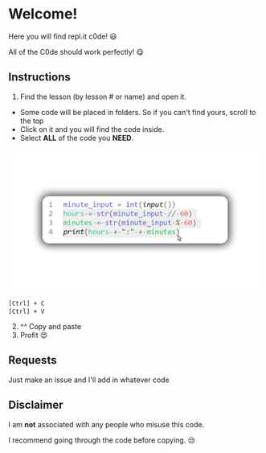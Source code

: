 # Welcome!
Here you will find repl.it c0de! :smiley:

All of the C0de should work perfectly! :yum:	

## Instructions
1. Find the lesson (by lesson # or name) and open it.
- Some code will be placed in folders. So if you can't find yours, scroll to the top
- Click on it and you will find the code inside.
- Select **ALL** of the code you **NEED**.
<img src="images/Github-Copy.png" width="500">

```
[Ctrl] + C
[Ctrl] + V
```
2. ^^ Copy and paste
3. Profit :heart_eyes:

## Requests
Just make an issue and I'll add in whatever code

## Disclaimer
I am __not__ associated with any people who misuse this code. 

I recommend going through the code before copying. :unamused:
